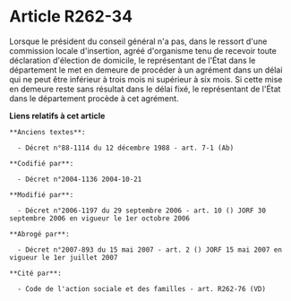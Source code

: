 # Article R262-34

Lorsque le président du conseil général n'a pas, dans le ressort d'une commission locale d'insertion, agréé d'organisme tenu
de recevoir toute déclaration d'élection de domicile, le représentant de l'État dans le département le met en demeure de
procéder à un agrément dans un délai qui ne peut être inférieur à trois mois ni supérieur à six mois. Si cette mise en
demeure reste sans résultat dans le délai fixé, le représentant de l'État dans le département procède à cet agrément.

**Liens relatifs à cet article**

	**Anciens textes**:

	  - Décret n°88-1114 du 12 décembre 1988 - art. 7-1 (Ab)

	**Codifié par**:

	  - Décret n°2004-1136 2004-10-21

	**Modifié par**:

	  - Décret n°2006-1197 du 29 septembre 2006 - art. 10 () JORF 30 septembre 2006 en vigueur le 1er octobre 2006

	**Abrogé par**:

	  - Décret n°2007-893 du 15 mai 2007 - art. 2 () JORF 15 mai 2007 en vigueur le 1er juillet 2007

	**Cité par**:

	  - Code de l'action sociale et des familles - art. R262-76 (VD)
